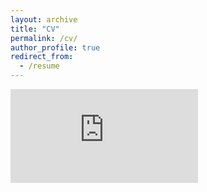 ```yaml
---
layout: archive
title: "CV"
permalink: /cv/
author_profile: true
redirect_from:
  - /resume
---
```

<embed src="https://hblanton.github.io/files/CV.pdf" type="application/pdf" />

